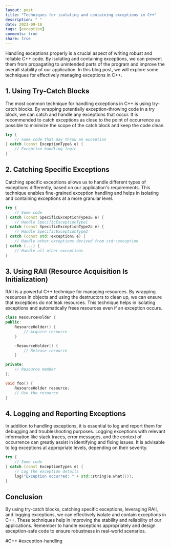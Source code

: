```yaml
---
layout: post
title: "Techniques for isolating and containing exceptions in C++"
description: " "
date: 2023-09-18
tags: [exception]
comments: true
share: true
---
```


Handling exceptions properly is a crucial aspect of writing robust and reliable C++ code. By isolating and containing exceptions, we can prevent them from propagating to unintended parts of the program and improve the overall stability of our application. In this blog post, we will explore some techniques for effectively managing exceptions in C++.

## 1. Using Try-Catch Blocks

The most common technique for handling exceptions in C++ is using try-catch blocks. By wrapping potentially exception-throwing code in a try block, we can catch and handle any exceptions that occur. It is recommended to catch exceptions as close to the point of occurrence as possible to minimize the scope of the catch block and keep the code clean.

```cpp
try {
    // Some code that may throw an exception
} catch (const ExceptionType& e) {
    // Exception handling logic
}
```

## 2. Catching Specific Exceptions

Catching specific exceptions allows us to handle different types of exceptions differently, based on our application's requirements. This technique enables fine-grained exception handling and helps in isolating and containing exceptions at a more granular level.

```cpp
try {
    // Some code
} catch (const SpecificExceptionType1& e) {
    // Handle SpecificExceptionType1
} catch (const SpecificExceptionType2& e) {
    // Handle SpecificExceptionType2
} catch (const std::exception& e) {
    // Handle other exceptions derived from std::exception
} catch (...) {
    // Handle all other exceptions
}
```

## 3. Using RAII (Resource Acquisition Is Initialization)

RAII is a powerful C++ technique for managing resources. By wrapping resources in objects and using the destructors to clean up, we can ensure that exceptions do not leak resources. This technique helps in isolating exceptions and automatically frees resources even if an exception occurs.

```cpp
class ResourceHolder {
public:
    ResourceHolder() {
        // Acquire resource
    }

    ~ResourceHolder() {
        // Release resource
    }

private:
    // Resource member
};

void foo() {
    ResourceHolder resource;
    // Use the resource
}
```

## 4. Logging and Reporting Exceptions

In addition to handling exceptions, it is essential to log and report them for debugging and troubleshooting purposes. Logging exceptions with relevant information like stack traces, error messages, and the context of occurrence can greatly assist in identifying and fixing issues. It is advisable to log exceptions at appropriate levels, depending on their severity.

```cpp
try {
    // Some code
} catch (const ExceptionType& e) {
    // Log the exception details
    log("Exception occurred: " + std::string(e.what()));
}
```

## Conclusion

By using try-catch blocks, catching specific exceptions, leveraging RAII, and logging exceptions, we can effectively isolate and contain exceptions in C++. These techniques help in improving the stability and reliability of our applications. Remember to handle exceptions appropriately and design exception-safe code to ensure robustness in real-world scenarios.

#C++ #exception-handling